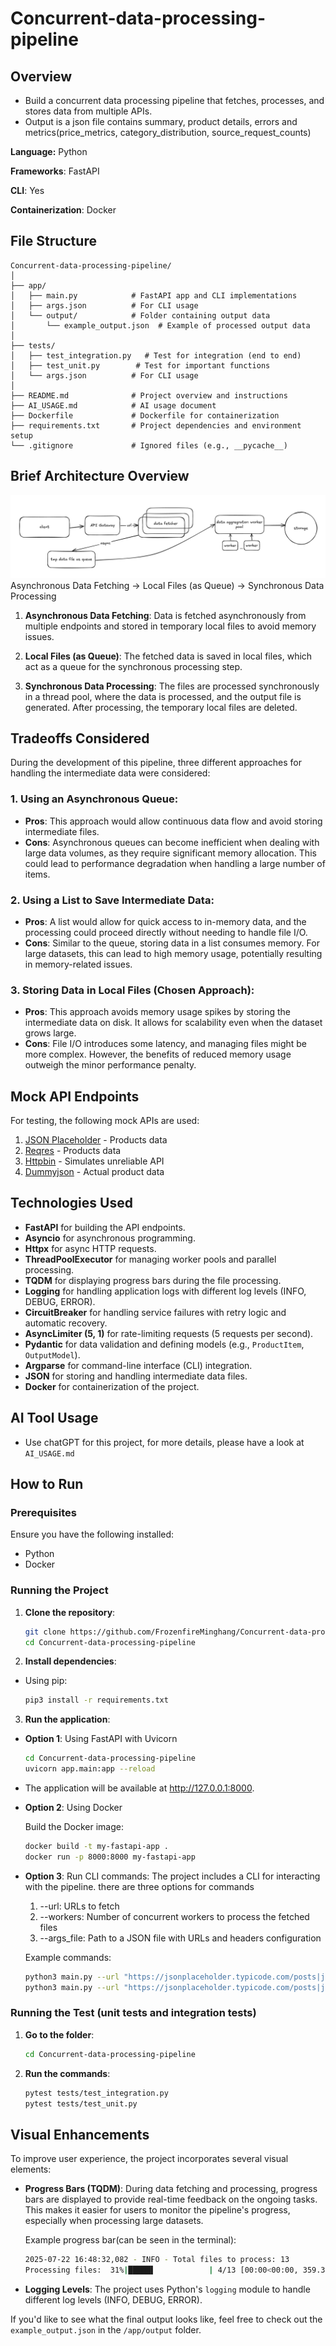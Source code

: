 # Concurrent-data-processing-pipeline

## Overview
- Build a concurrent data processing pipeline that fetches, processes, and stores data from multiple APIs. 
- Output is a json file contains summary, product details, errors and metrics(price_metrics, category_distribution, source_request_counts)
 
**Language:** Python 

**Frameworks**: FastAPI  

**CLI**: Yes  

**Containerization**: Docker

## File Structure
    
    Concurrent-data-processing-pipeline/
    │
    ├── app/                   
    │   ├── main.py            # FastAPI app and CLI implementations
    │   ├── args.json          # For CLI usage
    │   └── output/            # Folder containing output data
    │       └── example_output.json  # Example of processed output data
    │
    ├── tests/                 
    │   ├── test_integration.py   # Test for integration (end to end)
    │   ├── test_unit.py        # Test for important functions
    │   └── args.json          # For CLI usage
    │
    ├── README.md              # Project overview and instructions
    ├── AI_USAGE.md            # AI usage document
    ├── Dockerfile             # Dockerfile for containerization
    ├── requirements.txt       # Project dependencies and environment setup
    └── .gitignore             # Ignored files (e.g., __pycache__)

## Brief Architecture Overview
![system architecture graph](./graph.jpg)
Asynchronous Data Fetching -> Local Files (as Queue) ->  Synchronous Data Processing

1. **Asynchronous Data Fetching**: Data is fetched asynchronously from multiple endpoints and stored in temporary local files to avoid memory issues.
   
2. **Local Files (as Queue)**: The fetched data is saved in local files, which act as a queue for the synchronous processing step.

3. **Synchronous Data Processing**: The files are processed synchronously in a thread pool, where the data is processed, and the output file is generated. After processing, the temporary local files are deleted.

## Tradeoffs Considered

During the development of this pipeline, three different approaches for handling the intermediate data were considered:

### 1. **Using an Asynchronous Queue**:
   - **Pros**: This approach would allow continuous data flow and avoid storing intermediate files.
   - **Cons**: Asynchronous queues can become inefficient when dealing with large data volumes, as they require significant memory allocation. This could lead to performance degradation when handling a large number of items.
   
### 2. **Using a List to Save Intermediate Data**:
   - **Pros**: A list would allow for quick access to in-memory data, and the processing could proceed directly without needing to handle file I/O.
   - **Cons**: Similar to the queue, storing data in a list consumes memory. For large datasets, this can lead to high memory usage, potentially resulting in memory-related issues.
   
### 3. **Storing Data in Local Files (Chosen Approach)**:
   - **Pros**: This approach avoids memory usage spikes by storing the intermediate data on disk. It allows for scalability even when the dataset grows large.
   - **Cons**: File I/O introduces some latency, and managing files might be more complex. However, the benefits of reduced memory usage outweigh the minor performance penalty.

## Mock API Endpoints
For testing, the following mock APIs are used:
1. [JSON Placeholder](https://jsonplaceholder.typicode.com/posts) - Products data
2. [Reqres](https://reqres.in/api/users?page={page}) - Products data
3. [Httpbin](https://httpbin.org/delay/1) - Simulates unreliable API
4. [Dummyjson](https://dummyjson.com/products) - Actual product data

## Technologies Used
- **FastAPI** for building the API endpoints.
- **Asyncio** for asynchronous programming.
- **Httpx** for async HTTP requests.
- **ThreadPoolExecutor** for managing worker pools and parallel processing.
- **TQDM** for displaying progress bars during the file processing.
- **Logging** for handling application logs with different log levels (INFO, DEBUG, ERROR).
- **CircuitBreaker** for handling service failures with retry logic and automatic recovery.
- **AsyncLimiter (5, 1)** for rate-limiting requests (5 requests per second).
- **Pydantic** for data validation and defining models (e.g., `ProductItem`, `OutputModel`).
- **Argparse** for command-line interface (CLI) integration.
- **JSON** for storing and handling intermediate data files.
- **Docker** for containerization of the project.


## AI Tool Usage
- Use chatGPT for this project, for more details, please have a look at `AI_USAGE.md`

## How to Run

### Prerequisites

Ensure you have the following installed:
- Python
- Docker

### Running the Project

1. **Clone the repository**:
   ```bash
   git clone https://github.com/FrozenfireMinghang/Concurrent-data-processing-pipeline.git
   cd Concurrent-data-processing-pipeline

2. **Install dependencies**:

- Using pip:
    ```bash
    pip3 install -r requirements.txt
3. **Run the application**:

- **Option 1**: Using FastAPI with Uvicorn

    ```bash
    cd Concurrent-data-processing-pipeline
    uvicorn app.main:app --reload
* The application will be available at http://127.0.0.1:8000.

- **Option 2**: Using Docker

    Build the Docker image:

    ```bash
    docker build -t my-fastapi-app . 
    docker run -p 8000:8000 my-fastapi-app
- **Option 3**: Run CLI commands:
    The project includes a CLI for interacting with the pipeline. 
    there are three options for commands
    1. --url: URLs to fetch
    2. --workers: Number of concurrent workers to process the fetched files
    3. --args_file: Path to a JSON file with URLs and headers configuration

    Example commands:
    ```bash
    python3 main.py --url "https://jsonplaceholder.typicode.com/posts|jsonplaceholder|0" --workers 7
    python3 main.py --url "https://jsonplaceholder.typicode.com/posts|jsonplaceholder|0" --args_file "args.json"

### Running the Test (unit tests and integration tests)
1. **Go to the folder**:
    ```bash
    cd Concurrent-data-processing-pipeline
2. **Run the commands**:
    ```bash
    pytest tests/test_integration.py
    pytest tests/test_unit.py
## Visual Enhancements

To improve user experience, the project incorporates several visual elements:
- **Progress Bars (TQDM)**: During data fetching and processing, progress bars are displayed to provide real-time feedback on the ongoing tasks. This makes it easier for users to monitor the pipeline's progress, especially when processing large datasets.

    Example progress bar(can be seen in the terminal):
    ```bash
    2025-07-22 16:48:32,082 - INFO - Total files to process: 13
    Processing files:  31%|█████▌            | 4/13 [00:00<00:00, 359.32file/s, Progress=38.5% finished]
- **Logging Levels**: The project uses Python's `logging` module to handle different log levels (INFO, DEBUG, ERROR).
  
If you'd like to see what the final output looks like, feel free to check out the `example_output.json` in the `/app/output` folder.